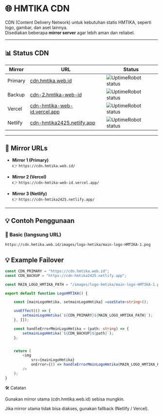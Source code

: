 # 🌐 HMTIKA CDN

CDN (Content Delivery Network) untuk kebutuhan statis HMTIKA, seperti logo, gambar, dan aset lainnya.  
Disediakan beberapa **mirror server** agar lebih aman dan reliabel.

---

## 📊 Status CDN

| Mirror  | URL | Status |
|---------|-----|--------|
| Primary | [cdn.hmtika.web.id](https://cdn.hmtika.web.id/) | ![UptimeRobot status](https://img.shields.io/uptimerobot/status/m801203496-9a66cb47d5749fea9c3c0b70) |
| Backup  | [cdn-2.hmtika-web-id](https://cdn-2.hmtika-web-id) | ![UptimeRobot status](https://img.shields.io/uptimerobot/status/m801446466-27d347e7ab0e984e10197dc1) |
| Vercel  | [cdn-hmtika-web-id.vercel.app](https://cdn-hmtika-web-id.vercel.app/) | ![UptimeRobot status](https://img.shields.io/uptimerobot/status/m801203600-eb846403205e1512fbfe0763) |
| Netlify | [cdn-hmtika2425.netlify.app](https://cdn-hmtika2425.netlify.app/) | ![UptimeRobot status](https://img.shields.io/uptimerobot/status/m801203496-9a66cb47d5749fea9c3c0b70) |



---

## 🚀 Mirror URLs

- **Mirror 1 (Primary)**  
  👉 `https://cdn.hmtika.web.id/`

- **Mirror 2 (Vercel)**  
  👉 `https://cdn-hmtika-web-id.vercel.app/`

- **Mirror 3 (Netlify)**  
  👉 `https://cdn-hmtika2425.netlify.app/`

---

## 💡 Contoh Penggunaan

### 🔹 Basic (langsung URL)
```txt
https://cdn.hmtika.web.id/images/logo-hmtika/main-logo-HMTIKA-1.png
```

## 💡 Example Failover

```ts
const CDN_PRIMARY = "https://cdn.hmtika.web.id";
const CDN_BACKUP = "https://cdn-hmtika2425.netlify.app";

const MAIN_LOGO_HMTIKA_PATH = "/images/logo-hmtika/main-logo-HMTIKA-1.png";

export default function LogoHMTIKA() {

    const [mainLogoHmtika, setmainLogoHmtika] =useState<string>();

    useEffect(() => {
        setmainLogoHmtika(`${CDN_PRIMARY}${MAIN_LOGO_HMTIKA_PATH}`);
    }, []);

    const handleErrorMminLogoHmtika = (path: string) => {
        setmainLogoHmtika(`${CDN_BACKUP}${path}`);
    };


    return (
        <img
            src={mainLogoHmtika}
            onError={() => handleErrorMminLogoHmtika(MAIN_LOGO_HMTIKA_PATH)}
        />
    );
}

```

🛠️ Catatan

Gunakan mirror utama (cdn.hmtika.web.id) sebisa mungkin.

Jika mirror utama tidak bisa diakses, gunakan fallback (Netlify / Vercel).
